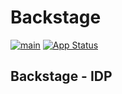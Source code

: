 # Backstage

[![main](https://github.com/devxp-tech/backstage/actions/workflows/main.yml/badge.svg)](https://github.com/devxp-tech/backstage/actions/workflows/main.yml)
[![App Status](https://argocd.diegoluisi.eti.br/api/badge?name=prd-backstage&revision=true)](https://argocd.diegoluisi.eti.br/applications/prd-backstage)
<!-- [![Quality Gate Status](https://sonar.diegoluisi.eti.br/api/project_badges/measure?project=backstage&metric=alert_status)](https://sonar.diegoluisi.eti.br/dashboard?id=backstage) -->

## Backstage - IDP
